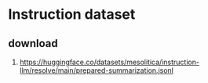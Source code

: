 # Instruction dataset

## download

1. https://huggingface.co/datasets/mesolitica/instruction-llm/resolve/main/prepared-summarization.jsonl